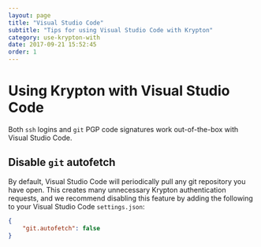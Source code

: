 ```yaml
---
layout: page
title: "Visual Studio Code"
subtitle: "Tips for using Visual Studio Code with Krypton"
category: use-krypton-with
date: 2017-09-21 15:52:45
order: 1
---
```


# Using Krypton with Visual Studio Code
Both `ssh` logins and `git` PGP code signatures work out-of-the-box with Visual Studio Code.

## Disable `git` autofetch
By default, Visual Studio Code will periodically pull any git repository you have open. This creates many unnecessary Krypton authentication requests, and we recommend disabling this feature by adding the following to your Visual Studio Code `settings.json`:

```json
{
    "git.autofetch": false
}
```